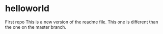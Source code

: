 # helloworld
First repo
This is a new version of the readme file. This one is different than the one on the master branch.
